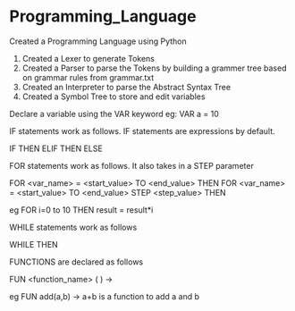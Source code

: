 # Programming_Language
 Created a Programming Language using Python

1. Created a Lexer to generate Tokens
2. Created a Parser to parse the Tokens by building a grammer tree based on grammar rules from grammar.txt 
3. Created an Interpreter to parse the Abstract Syntax Tree
4. Created a Symbol Tree to store and edit variables


Declare a variable using the VAR keyword eg: VAR a = 10

IF statements work as follows. IF statements are expressions by default.

IF <condition> 
	THEN <expression>
ELIF <condition>
	THEN <expression>
ELSE
	<expression>


FOR statements work as follows. It also takes in a STEP parameter

FOR <var_name> = <start_value> TO <end_value> THEN <expression>
FOR <var_name> = <start_value> TO <end_value> STEP <step_value> THEN <expression>
 
 eg FOR i=0 to 10 THEN result = result*i
 
 
WHILE statements work as follows 

WHILE <condition> THEN <expr>


FUNCTIONS are declared as follows

FUN <function_name> ( <arguments> ) -> <expression>

 eg FUN add(a,b) -> a+b is a function to add a and b 


